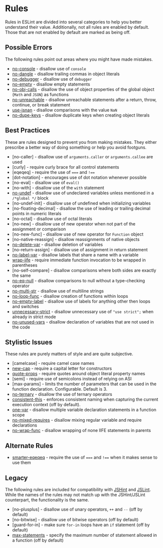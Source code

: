 # Rules

Rules in ESLint are divided into several categories to help you better understand their value. Additionally, not all rules are enabled by default. Those that are not enabled by default are marked as being off.

## Possible Errors

The following rules point out areas where you might have made mistakes.

* [no-console](no-console.md) - disallow use of `console`
* [no-dangle](no-dangle.md) - disallow trailing commas in object literals
* [no-debugger](no-debugger.md) - disallow use of `debugger`
* [no-empty](no-empty.md) - disallow empty statements
* [no-obj-calls](no-obj-calls.md) - disallow the use of object properties of the global object (`Math` and `JSON`) as functions
* [no-unreachable](no-unreachable.md) - disallow unreachable statements after a return, throw, continue, or break statement
* [use-isnan](use-isnan.md) - disallow comparisons with the value `NaN`
* [no-dupe-keys](no-dupe-keys.md) - disallow duplicate keys when creating object literals

## Best Practices

These are rules designed to prevent you from making mistakes. They either prescribe a better way of doing something or help you avoid footguns.

* [no-caller] - disallow use of `arguments.caller` or `arguments.callee` are used
* [curly] - require curly brace for all control statements
* [eqeqeq] - require the use of `===` and `!==`
* [dot-notation] - encourages use of dot notation whenever possible
* [no-eval] - disallow use of `eval()`
* [no-with] - disallow use of the `with` statement
* [no-undef](no-undef.md) - disallow use of undeclared variables unless mentioned in a `/*global */` block
* [no-undef-init] - disallow use of undefined when initializing variables
* [no-floating-decimal] - disallow the use of leading or trailing decimal points in numeric literals
* [no-octal] - disallow use of octal literals
* [no-new] - disallow use of new operator when not part of the assignment or comparison
* [no-new-func] - disallow use of new operator for `Function` object
* [no-native-reassign] - disallow reassignments of native objects
* [no-delete-var](no-delete-var.md) - disallow deletion of variables
* [no-return-assign] - disallow use of assignment in return statement
* [no-label-var](no-label-var.md) - disallow labels that share a name with a variable
* [wrap-iife](wrap-iife.md) - require immediate function invocation to be wrapped in parentheses
* [no-self-compare] - disallow comparisons where both sides are exactly the same
* [no-eq-null](no-eq-null.md) - disallow comparisons to null without a type-checking operator
* [no-multi-str](no-multi-str.md) - disallow use of multiline strings
* [no-loop-func](no-loop-func.md) - disallow creation of functions within loops
* [no-empty-label](no-empty-label.md) - disallow use of labels for anything other then loops and switches
* [unnecessary-strict](unnecessary-strict.md) - disallow unnecessary use of `"use strict";` when already in strict mode
* [no-unused-vars](no-unused-vars.md) - disallow declaration of variables that are not used in the code

## Stylistic Issues

These rules are purely matters of style and are quite subjective.

* [camelcase] - require camel case names
* [new-cap](new-cap.md) - require a capital letter for constructors
* [quote-props](quote-props.md) - require quotes around object literal property names
* [semi] - require use of semicolons instead of relying on ASI
* [max-params] - limits the number of parameters that can be used in the function declaration. Configurable. Default is 3.
* [no-ternary](no-ternary.md) - disallow the use of ternary operators
* [consistent-this](consistent-this.md) - enforces consistent naming when capturing the current execution context (off by default).
* [one-var](one-var.md) - disallow multiple variable declaration statements in a function scope
* [no-mixed-requires](no-mixed-requires.md) - disallow mixing regular variable and require declarations
* [no-wrap-func](no-wrap-func.md) - disallow wrapping of none IIFE statements in parents

## Alternate Rules

* [smarter-eqeqeq](smarter-eqeqeq.md) - require the use of `===` and `!==` when it makes sense to use them

## Legacy

The following rules are included for compatibility with [JSHint](http://jshint.com/) and [JSLint](http://jslint.com/). While the names of the rules may not match up with the JSHint/JSLint counterpart, the functionality is the same.

* [no-plusplus] - disallow use of unary operators, `++` and `--` (off by default)
* [no-bitwise] - disallow use of bitwise operators (off by default)
* [guard-for-in] - make sure `for-in` loops have an `if` statement (off by default)
* [max-statements](max-statements.md) - specify the maximum number of statement allowed in a function (off by default)
